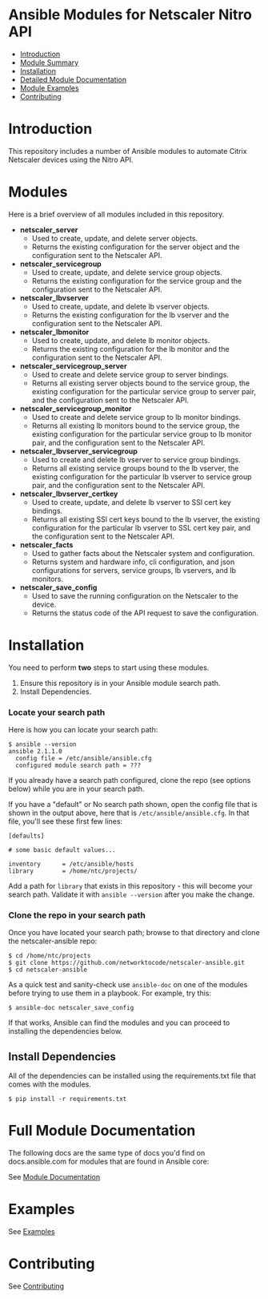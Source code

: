
# Ansible Modules for Netscaler Nitro API

* [Introduction](#introduction)
* [Module Summary](#modules)
* [Installation](#installation)
* [Detailed Module Documentation](#full-module-documentation)
* [Module Examples](#examples)
* [Contributing](#contributing)

# Introduction

This repository includes a number of Ansible modules to automate Citrix Netscaler devices using the Nitro API.

# Modules

Here is a brief overview of all modules included in this repository.

* **netscaler_server**
  + Used to create, update, and delete server objects. 
  + Returns the existing configuration for the server object and the configuration sent to the Netscaler API.
* **netscaler_servicegroup**
  + Used to create, update, and delete service group objects.
  + Returns the existing configuration for the service group and the configuration sent to the Netscaler API.
* **netscaler_lbvserver**
  + Used to create, update, and delete lb vserver objects.
  + Returns the existing configuration for the lb vserver and the configuration sent to the Netscaler API.
* **netscaler_lbmonitor**
  + Used to create, update, and delete lb monitor objects.
  + Returns the existing configuration for the lb monitor and the configuration sent to the Netscaler API.
* **netscaler_servicegroup_server**
  + Used to create and delete service group to server bindings. 
  + Returns all existing server objects bound to the service group, the existing configuration for the particular service group to server pair, and the configuration sent to the Netscaler API. 
* **netscaler_servicegroup_monitor**
  + Used to create and delete service group to lb monitor bindings. 
  + Returns all existing lb monitors bound to the service group, the existing configuration for the particular service group to lb monitor pair, and the configuration sent to the Netscaler API. 
* **netscaler_lbvserver_servicegroup**
  + Used to create and delete lb vserver to service group bindings. 
  + Returns all existing service groups bound to the lb vserver, the existing configuration for the particular lb vserver to service group pair, and the configuration sent to the Netscaler API. 
* **netscaler_lbvserver_certkey**
  + Used to create, update, and delete lb vserver to SSl cert key bindings. 
  + Returns all existing SSl cert keys bound to the lb vserver, the existing configuration for the particular lb vserver to SSL cert key pair, and the configuration sent to the Netscaler API. 
* **netscaler_facts**
  + Used to gather facts about the Netscaler system and configuration.
  + Returns system and hardware info, cli configuration, and json configurations for servers, service groups, lb vservers, and lb monitors.
* **netscaler_save_config**
  + Used to save the running configuration on the Netscaler to the device.
  + Returns the status code of the API request to save the configuration.

# Installation

You need to perform **two** steps to start using these modules.

1. Ensure this repository is in your Ansible module search path.
2. Install Dependencies.

### Locate your search path
Here is how you can locate your search path:
```
$ ansible --version
ansible 2.1.1.0
  config file = /etc/ansible/ansible.cfg
  configured module search path = ???
```

If you already have a search path configured, clone the repo (see options below) while you are in your search path.

If you have a "default" or No search path shown, open the config file that is shown in the output above, here that is `/etc/ansible/ansible.cfg`.  In that file, you'll see these first few lines:
```
[defaults]

# some basic default values...

inventory      = /etc/ansible/hosts
library        = /home/ntc/projects/
```

Add a path for `library` that exists in this repository - this will become your search path. Validate it with `ansible --version` after you make the change.

### Clone the repo in your search path
Once you have located your search path; browse to that directory and clone the netscaler-ansible repo:
```
$ cd /home/ntc/projects
$ git clone https://github.com/networktocode/netscaler-ansible.git
$ cd netscaler-ansible

```

As a quick test and sanity-check use `ansible-doc` on one of the modules before trying to use them in a playbook.  For example, try this:
```
$ ansible-doc netscaler_save_config
```

If that works, Ansible can find the modules and you can proceed to installing the dependencies below.

## Install Dependencies
All of the dependencies can be installed using the requirements.txt file that comes with the modules.
```
$ pip install -r requirements.txt
```


# Full Module Documentation

The following docs are the same type of docs you'd find on docs.ansible.com for modules that are found in Ansible core:

See [Module Documentation](Module_Docs/netscaler_module_docs.md)

# Examples
See [Examples](examples.md)

# Contributing
See [Contributing](contributing.md)